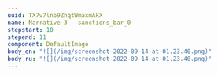 ```yaml
---
uuid: TX7v7lnb9ZhqtWmaxmAkX
name: Narrative 3 - sanctions_bar_0
stepstart: 10
stepend: 11
component: DefaultImage
body_en: "![](/img/screenshot-2022-09-14-at-01.23.40.png)"
body_ru: "![](/img/screenshot-2022-09-14-at-01.23.40.png)"
---
```

